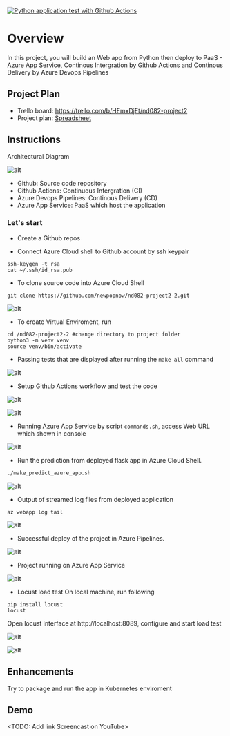 [![Python application test with Github Actions](https://github.com/newpopnow/nd082-project2-2/actions/workflows/main.yml/badge.svg)](https://github.com/newpopnow/nd082-project2-2/actions/workflows/main.yml)

# Overview

In this project, you will build an Web app from Python then deploy to PaaS - Azure App Service, Continous Intergration by Github Actions and Continous Delivery by Azure Devops Pipelines

## Project Plan

* Trello board: https://trello.com/b/HEmxDjEt/nd082-project2
* Project plan: [Spreadsheet](/nd082-project2_planning.xlsx)

## Instructions

Architectural Diagram

![alt](/img/diagram.drawio.png)

- Github: Source code repository
- Github Actions: Continuous Intergration (CI)
- Azure Devops Pipelines: Continous Delivery (CD)
- Azure App Service: PaaS which host the application

### Let's start
* Create a Github repos

* Connect Azure Cloud shell to Github account by ssh keypair
```
ssh-keygen -t rsa
cat ~/.ssh/id_rsa.pub
```


* To clone source code into Azure Cloud Shell

```
git clone https://github.com/newpopnow/nd082-project2-2.git
```

![alt](/img/project_cloned_to_azure_cloud_shell.png)

* To create Virtual Enviroment, run
```
cd /nd082-project2-2 #change directory to project folder
python3 -m venv venv
source venv/bin/activate
```

* Passing tests that are displayed after running the `make all` command

![alt](/img/venv_passing_test_Makefile.png)

* Setup Github Actions workflow and test the code

![alt](/img/gh_actions_workflow.png)

![alt](/img/github_action_pass.png)

* Running Azure App Service by script `commands.sh`, access Web URL which shown in console

![alt](/img/az_webapp_running.png)

* Run the prediction from deployed flask app in Azure Cloud Shell.

```bash
./make_predict_azure_app.sh
```

![alt](/img/make_prediction.png)

* Output of streamed log files from deployed application
```
az webapp log tail
```

![alt](/img/az_webapp_log_tail.png)

* Successful deploy of the project in Azure Pipelines.

![alt](/img/az_pipelines_run.png)

* Project running on Azure App Service

![alt](/img/azure_web_app_deployed.png)

* Locust load test
On local machine, run following
```
pip install locust
locust
```
Open locust interface at http://localhost:8089, configure and start load test

![alt](/img/locust_new_load_test.png)

![alt](/img/locust_load_test.png)

## Enhancements

Try to package and run the app in Kubernetes enviroment

## Demo 

<TODO: Add link Screencast on YouTube>

